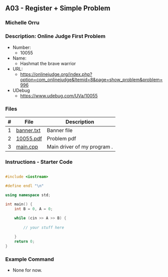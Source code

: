 ## A03 - Register + Simple Problem
### Michelle Orru
### Description: Online Judge First Problem

- Number:
  - 10055 
- Name:
  - Hashmat the brave warrior
- URL:
  - https://onlinejudge.org/index.php?option=com_onlinejudge&Itemid=8&page=show_problem&problem=996
- UDebug
  - https://www.udebug.com/UVa/10055

### Files

|   #   | File     | Description                      |
| :---: | -------- | -------------------------------- |
|   1   | [banner.txt](https://github.com/michelle083/4883_ProgTech_Michelle/blob/main/Assignments/P10055/banner.txt) | Banner file  |
|   2   | [10055.pdf](https://github.com/michelle083/4883_ProgTech_Michelle/blob/main/Assignments/P10055/Problem%2010055.pdf) |  Problem pdf  |
|   3   | [main.cpp](https://github.com/michelle083/4883_ProgTech_Michelle/blob/main/Assignments/P10055/main.cpp) | Main driver of my program . |


### Instructions - Starter Code

```cpp

#include <iostream>

#define endl "\n"

using namespace std;

int main() {
    int B = 0, A = 0;
    
    while (cin >> A >> B) {
        
        // your stuff here

    }
    return 0;
}
```


### Example Command

- None for now. 
